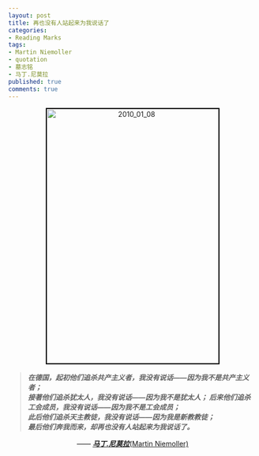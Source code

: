 ```yaml
---
layout: post
title: 再也没有人站起来为我说话了
categories:
- Reading Marks
tags:
- Martin Niemoller
- quotation
- 墓志铭
- 马丁.尼莫拉
published: true
comments: true
---
```

<p><p style="text-align: center;"><a rel="attachment wp-att-311" href="http://blog.wangyaodi.com/2010/01/08/martin-niemoller-quotation/2010_01_08/" target="_blank"><img class="aligncenter size-full wp-image-311" style="margin-top: 2px; margin-bottom: 2px; border: 2px solid black;" title="2010_01_08" src="http://blog.wangyaodi.com/wp-content/uploads/2010/01/2010_01_08.jpg" alt="2010_01_08" width="348" height="515" /></a></p></p>

<p><blockquote><strong><em>在德国，起初他们追杀共产主义者，我没有说话——因为我不是共产主义者；<br />
接著他们追杀犹太人，我没有说话——因为我不是犹太人； 后来他们追杀工会成员，我没有说话——因为我不是工会成员；<br />
此后他们追杀天主教徒，我没有说话——因为我是新教教徒；<br />
最后他们奔我而来，却再也没有人站起来为我说话了。</em></strong></blockquote>
<p style="text-align: center;">—— <a href="http://zh.wikipedia.org/wiki/馬丁·尼莫拉"><em><strong>马丁.尼莫拉</strong></em>(Martin Niemoller)</a></p></p>
